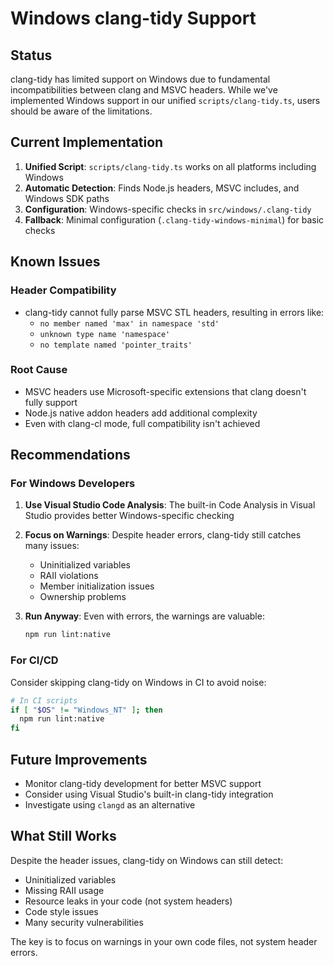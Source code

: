 # Windows clang-tidy Support

## Status

clang-tidy has limited support on Windows due to fundamental incompatibilities between clang and MSVC headers. While we've implemented Windows support in our unified `scripts/clang-tidy.ts`, users should be aware of the limitations.

## Current Implementation

1. **Unified Script**: `scripts/clang-tidy.ts` works on all platforms including Windows
2. **Automatic Detection**: Finds Node.js headers, MSVC includes, and Windows SDK paths
3. **Configuration**: Windows-specific checks in `src/windows/.clang-tidy`
4. **Fallback**: Minimal configuration (`.clang-tidy-windows-minimal`) for basic checks

## Known Issues

### Header Compatibility

- clang-tidy cannot fully parse MSVC STL headers, resulting in errors like:
  - `no member named 'max' in namespace 'std'`
  - `unknown type name 'namespace'`
  - `no template named 'pointer_traits'`

### Root Cause

- MSVC headers use Microsoft-specific extensions that clang doesn't fully support
- Node.js native addon headers add additional complexity
- Even with clang-cl mode, full compatibility isn't achieved

## Recommendations

### For Windows Developers

1. **Use Visual Studio Code Analysis**: The built-in Code Analysis in Visual Studio provides better Windows-specific checking
2. **Focus on Warnings**: Despite header errors, clang-tidy still catches many issues:

   - Uninitialized variables
   - RAII violations
   - Member initialization issues
   - Ownership problems

3. **Run Anyway**: Even with errors, the warnings are valuable:
   ```bash
   npm run lint:native
   ```

### For CI/CD

Consider skipping clang-tidy on Windows in CI to avoid noise:

```bash
# In CI scripts
if [ "$OS" != "Windows_NT" ]; then
  npm run lint:native
fi
```

## Future Improvements

- Monitor clang-tidy development for better MSVC support
- Consider using Visual Studio's built-in clang-tidy integration
- Investigate using `clangd` as an alternative

## What Still Works

Despite the header issues, clang-tidy on Windows can still detect:

- Uninitialized variables
- Missing RAII usage
- Resource leaks in your code (not system headers)
- Code style issues
- Many security vulnerabilities

The key is to focus on warnings in your own code files, not system header errors.
